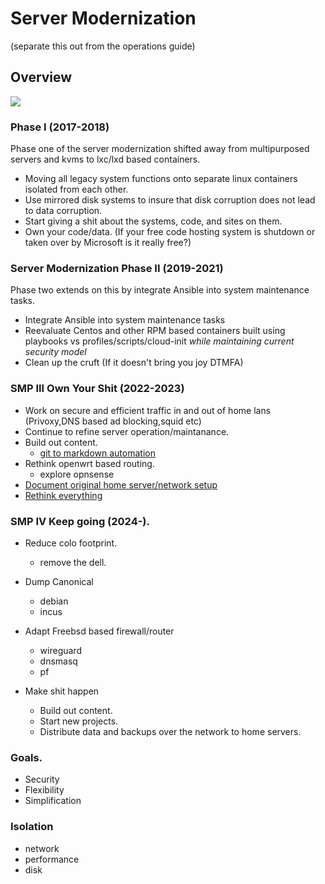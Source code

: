 # Server Modernization
 (separate this out from the operations guide)
## Overview 

![](images/ContainerShip.jpg)

### Phase I (2017-2018)

Phase one of the server modernization shifted away from multipurposed servers and kvms to lxc/lxd based containers.

* Moving all legacy system functions onto separate linux containers isolated from each other.
* Use mirrored disk systems to insure that disk corruption does not lead to data corruption.
* Start giving a shit about the systems, code, and sites on them.
* Own your code/data. (If your free code hosting system is shutdown or taken over by Microsoft is it really free?)

### Server Modernization Phase II (2019-2021)

Phase two extends on this by integrate Ansible into system maintenance tasks.

* Integrate Ansible into system maintenance tasks
* Reevaluate Centos and other RPM based containers built using playbooks vs profiles/scripts/cloud-init *while maintaining current security model*
* Clean up the cruft (If it doesn't bring you joy DTMFA)

### SMP III Own Your Shit (2022-2023)

- Work on secure and efficient traffic in and out of home lans (Privoxy,DNS based ad blocking,squid etc)
- Continue to refine server operation/maintanance.
- Build out content.
  - [git to markdown automation](https://bartender.digithink.com)
- Rethink openwrt based routing.
  - explore opnsense
- [Document original home server/network setup](/zeearchive/edge-server-configuration/)
- [Rethink everything](/rethinkeverything/)

### SMP IV Keep going (2024-).
- Reduce colo footprint.
  - remove the dell.
- Dump Canonical
  - debian
  - incus
- Adapt Freebsd based firewall/router
  - wireguard
  - dnsmasq
  - pf

- Make shit happen
  - Build out content.
  - Start new projects.
  - Distribute data and backups over the network to home servers.

### Goals.

* Security
* Flexibility
* Simplification

### Isolation

* network
* performance
* disk

